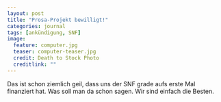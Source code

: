 ```yaml
---
layout: post
title: "Prosa-Projekt bewilligt!"
categories: journal
tags: [ankündigung, SNF]
image:
  feature: computer.jpg
  teaser: computer-teaser.jpg
  credit: Death to Stock Photo
  creditlink: ""
---
```


Das ist schon ziemlich geil, dass uns der SNF grade aufs erste Mal finanziert hat.
Was soll man da schon sagen. Wir sind einfach die Besten.
